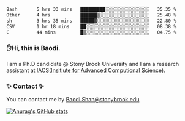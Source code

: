 <!--START_SECTION:waka-->

```txt
Bash       5 hrs 33 mins   █████████░░░░░░░░░░░░░░░░   35.35 %
Other      4 hrs           ██████▒░░░░░░░░░░░░░░░░░░   25.48 %
sh         3 hrs 35 mins   █████▓░░░░░░░░░░░░░░░░░░░   22.80 %
CSV        1 hr 18 mins    ██░░░░░░░░░░░░░░░░░░░░░░░   08.38 %
C          44 mins         █▒░░░░░░░░░░░░░░░░░░░░░░░   04.75 %
```

<!--END_SECTION:waka-->

### ✋Hi, this is Baodi. 

I am a Ph.D candidate @ Stony Brook University and I am a research assistant at [IACS(Insitiute for Advanced Computional Science)](https://iacs.stonybrook.edu/).

### ✨ Contact ✨

You can contact me by [Baodi.Shan@stonybrook.edu](mailto:Baodi.Shan@stonybrook.edu)

[![Anurag's GitHub stats](https://github-readme-stats.vercel.app/api?username=lwshanbd&theme=jolly&show_icons=true&count_private=true&include_all_commits=true)](https://github.com/anuraghazra/github-readme-stats)



<!--
**lwshanbd/lwshanbd** is a ✨ _special_ ✨ repository because its `README.md` (this file) appears on your GitHub profile.

Here are some ideas to get you started:

- 🔭 I’m currently working on ...
- 🌱 I’m currently learning ...
- 👯 I’m looking to collaborate on ...
- 🤔 I’m looking for help with ...
- 💬 Ask me about ...
- 📫 How to reach me: ...
- 😄 Pronouns: ...
- ⚡ Fun fact: ...
-->
